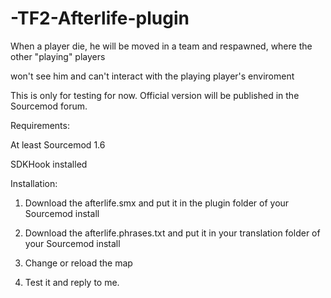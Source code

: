 # -TF2-Afterlife-plugin
When a player die, he will be moved in a team and respawned, where the other "playing" players
 
won't see him and can't interact with the playing player's enviroment

This is only for testing for now. Official version will be published in the Sourcemod forum.

Requirements:

At least Sourcemod 1.6

SDKHook installed

Installation:

1. Download the afterlife.smx and put it in the plugin folder of your Sourcemod install

2. Download the afterlife.phrases.txt and put it in your translation folder of your Sourcemod install

3. Change or reload the map

4. Test it and reply to me.